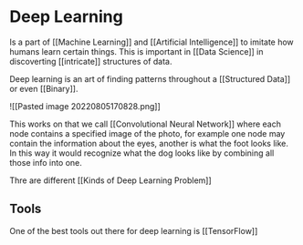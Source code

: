 # Deep Learning
Is a part of [[Machine Learning]] and [[Artificial Intelligence]] to imitate how humans learn certain things. 
This is important in [[Data Science]] in discoverting [[intricate]] structures of data. 

Deep learning is an art of finding patterns throughout a [[Structured Data]] or even [[Binary]]. 

![[Pasted image 20220805170828.png]]

This works on that we call [[Convolutional Neural Network]] where each node contains a specified image of the photo, for example one node may contain the information about the eyes, another is what the foot looks like. In this way it would recognize what the dog looks like by combining all those info into one. 

Thre are different [[Kinds of Deep Learning Problem]]

## Tools
One of the best tools out there for deep learning is [[TensorFlow]]




 

